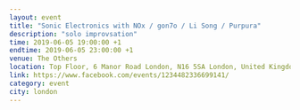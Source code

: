 ```yaml
---
layout: event
title: "Sonic Electronics with NOx / gon7o / Li Song / Purpura"
description: "solo improvsation"
time: 2019-06-05 19:00:00 +1
endtime: 2019-06-05 23:00:00 +1
venue: The Others
location: Top Floor, 6 Manor Road London, N16 5SA London, United Kingdom
link: https://www.facebook.com/events/1234482336699141/
category: event
city: london
---
```

